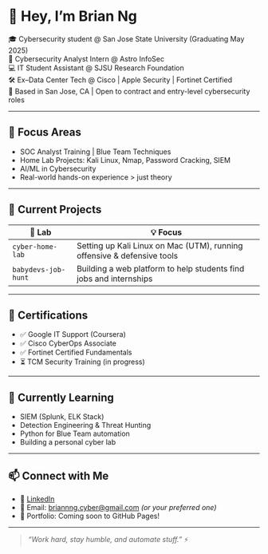# 👋 Hey, I’m Brian Ng

🎓 Cybersecurity student @ San Jose State University (Graduating May 2025)  
🔐 Cybersecurity Analyst Intern @ Astro InfoSec  
💻 IT Student Assistant @ SJSU Research Foundation  
🛠️ Ex–Data Center Tech @ Cisco | Apple Security | Fortinet Certified  
📍 Based in San Jose, CA | Open to contract and entry-level cybersecurity roles

---

## 🧠 Focus Areas
- SOC Analyst Training | Blue Team Techniques  
- Home Lab Projects: Kali Linux, Nmap, Password Cracking, SIEM  
- AI/ML in Cybersecurity  
- Real-world hands-on experience > just theory

---

## 🔨 Current Projects

| 🧪 Lab | 💡 Focus |
|-------|---------|
| `cyber-home-lab` | Setting up Kali Linux on Mac (UTM), running offensive & defensive tools |
| `babydevs-job-hunt` | Building a web platform to help students find jobs and internships |

---

## 📜 Certifications
- ✅ Google IT Support (Coursera)
- ✅ Cisco CyberOps Associate
- ✅ Fortinet Certified Fundamentals
- ⏳ TCM Security Training (in progress)

---

## 🧩 Currently Learning
- SIEM (Splunk, ELK Stack)  
- Detection Engineering & Threat Hunting  
- Python for Blue Team automation  
- Building a personal cyber lab

---

## 📫 Connect with Me
- 💼 [LinkedIn](https://www.linkedin.com/in/YOURUSERNAME)  
- 📧 Email: briannng.cyber@gmail.com *(or your preferred one)*  
- 🧠 Portfolio: Coming soon to GitHub Pages!

---

> *“Work hard, stay humble, and automate stuff.”* ⚡

